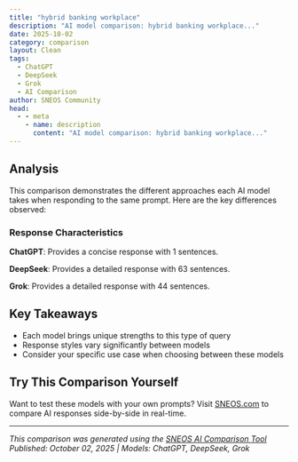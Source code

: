 ```yaml
---
title: "hybrid banking workplace"
description: "AI model comparison: hybrid banking workplace..."
date: 2025-10-02
category: comparison
layout: Clean
tags:
  - ChatGPT
  - DeepSeek
  - Grok
  - AI Comparison
author: SNEOS Community
head:
  - - meta
    - name: description
      content: "AI model comparison: hybrid banking workplace..."
---
```


<ChatComparison
  title="hybrid banking workplace"
  prompt="hybrid banking workplace"
  :responses='{"ChatGPT": "Hybrid banking refers to a model that combines traditional banking services with digital banking solutions. In a hybrid banking workplace, financial institutions integrate physical branches with digital platforms to offer customers flexibility and convenience in how they access services.\n\nHere are some key aspects of a hybrid banking workplace:\n\n1. **Digital Services**: Banks offer online and mobile banking platforms, enabling customers to manage their accounts, make transactions, and access services without needing to visit a branch.\n\n2. **Physical Presence**: While digital services are emphasized, there are still physical branches where customers can receive personalized service, meet with advisors, or conduct transactions that require in-person assistance.\n\n3. **Omni-channel Experience**: Customers can switch seamlessly between digital platforms and in-branch services. For example, they might initiate a loan application online and finalize it in person, or engage with customer service representatives through chat, phone, or in person.\n\n4. **Technology Integration**: Advanced technology tools, such as artificial intelligence (AI), chatbots, and customer relationship management (CRM) systems, are used to enhance customer service and streamline operations.\n\n5. **Flexibility for Employees**: A hybrid workplace often offers flexible working arrangements for employees, allowing them to split their time between remote work and in-person collaboration at the bank&#x27;s physical locations.\n\n6. **Enhanced Customer Engagement**: Banks may use data analytics to understand customer preferences and behaviors, offering personalized services and targeted marketing through both digital and in-person channels.\n\n7. **Security and Compliance**: A hybrid banking model must address security challenges related to digital transactions while maintaining compliance with regulations governing both online and offline banking.\n\n8. **Training and Development**: Employees may require training to effectively navigate both digital tools and provide exceptional customer service in-person.\n\n9. **Sustainability**: Incorporating environmentally friendly practices in both digital and physical operations can appeal to socially conscious customers.\n\nOverall, the hybrid banking workplace represents a modern approach to banking that meets the evolving needs of customers while leveraging the strengths of both digital and traditional channels. As technology continues to evolve, the characteristics and operations of hybrid banking workplaces will likely adapt as well to enhance customer experience and operational efficiency.", "DeepSeek": "Of course. The hybrid banking workplace is the dominant operational model that has emerged post-pandemic, blending remote work with in-person office presence. It represents a fundamental shift for an industry traditionally defined by its physical presence and face-to-face interactions.\n\nHere\u2019s a comprehensive breakdown of the hybrid banking workplace, covering its drivers, models, benefits, challenges, and best practices for implementation.\n\n### What is a Hybrid Banking Workplace?\n\nA hybrid banking workplace is a flexible work model where employees split their time between working from a central office and working remotely (typically from home). It is not a one-size-fits-all policy but a strategic approach to work that varies by role, team, and business function.\n\n### Key Drivers for Adoption in Banking\n\n1. **Talent Attraction \u0026 Retention:** The competition for top talent, especially in tech and data roles, is fierce. A flexible model is now a key differentiator and often a non-negotiable expectation.\n2. **Employee Expectations:** The pandemic proved that many banking functions can be performed effectively outside the office. Employees now demand greater autonomy and better work-life integration.\n3. **Cost Optimization:** Banks can reduce their real estate footprint, leading to significant savings on rent, utilities, and office maintenance.\n4. **Operational Resilience:** The forced shift to remote work demonstrated that banks could maintain critical operations during a disruption, making the business more resilient.\n5. **Technological Advancement:** The massive investment in cloud computing, cybersecurity, and collaboration tools (like Teams, Zoom, Slack) has made secure remote work feasible.\n\n### Common Hybrid Models in Banking\n\nThe model applied often depends on the specific function:\n\n* **Function-Based Model:**\n * **Mostly Remote:** Technology, Data Analytics, HR, Marketing, and other support functions may only be required in the office 1-2 days a week for collaboration.\n * **Balanced Hybrid (2-3 days in office):** Investment Banking (M\u0026A, ECM), Asset Management, and certain parts of Commercial Banking. These roles require deep collaboration but also periods of focused work.\n * **Office-Centric / Limited Hybrid:** Branch staff, trading floor personnel (due to regulatory and technological constraints), and senior leadership are typically required in the office 4-5 days a week.\n\n* **Team-Based Model:** Individual teams or departments set their own schedules based on current projects and collaboration needs.\n\n* **Free-Address / Hot-Desking:** For hybrid employees, there are no assigned desks. They book a space when they come in, which supports the reduced real estate footprint.\n\n### Benefits of a Hybrid Model in Banking\n\n* **For the Bank:**\n * **Wider Talent Pool:** Ability to hire from different geographic locations, not just financial hubs.\n * **Increased Productivity:** Many employees report higher focus and productivity when working remotely on deep-thinking tasks.\n * **Lower Carbon Footprint:** Reduced commuting leads to a direct drop in the company\u0027s Scope 3 emissions.\n * **Enhanced Employer Brand:** Positions the bank as a modern and progressive employer.\n\n* **For the Employee:**\n * **Improved Work-Life Balance:** Elimination of long commutes provides more time for family, health, and personal interests.\n * **Greater Autonomy and Trust:** Employees feel empowered to manage their own time and work style.\n * **Reduced Costs:** Savings on commuting, lunches, and professional wardrobe.\n\n### Significant Challenges and Risks\n\n* **Maintaining Culture and Collaboration:** Spontaneous \u0022water cooler\u0022 conversations and relationship-building are harder to replicate. There\u0027s a risk of creating a two-tier culture between office-based and remote staff.\n* **Onboarding and Mentoring:** Training new graduates and junior employees is significantly more challenging remotely. They miss out on informal learning and networking.\n* **Cybersecurity:** A distributed workforce expands the attack surface. Banks must ensure robust security protocols on home networks and personal devices.\n* **Regulatory and Compliance Hurdles:** Certain activities, especially on trading floors, are heavily regulated and monitored, often requiring a controlled physical environment. \u0022Taping\u0022 (recording communications) is a prime example.\n* **Managerial Resistance:** Some managers, accustomed to managing by sight, struggle to lead based on output and results rather than presence.\n* **Inequity and Proximity Bias:** Employees who choose to come into the office more often may have better visibility and access to leadership, potentially creating an unfair advantage in promotions and opportunities.\n\n### Best Practices for Successful Implementation\n\n1. **Role-Specific Clarity:** Clearly define which roles are eligible for hybrid work and what the expected in-office schedule is. Avoid a blanket policy.\n2. **Invest in Technology:** Ensure seamless access to all necessary systems via secure VPNs, multi-factor authentication, and virtual desktop infrastructure (VDI). Equip meeting rooms with high-quality video conferencing tools.\n3. **Re-purpose Office Space:** Transform the office from a place for individual work into a **collaboration hub**. Focus on creating more meeting rooms, breakout spaces, and social areas.\n4. **Train Managers:** Equip leaders with the skills to manage hybrid teams effectively, focusing on outcomes, fostering inclusion, and combating proximity bias.\n5. **Intentional Onboarding:** Create a structured, high-touch onboarding program for new hires that includes mandatory in-office days for the first few months to build connections.\n6. **Communicate and Co-create:** Involve employees in designing the hybrid model. Transparent communication about the \u0022why\u0022 and \u0022how\u0022 is critical for buy-in.\n7. **Focus on Outcomes, Not Activity:** Shift the performance management culture from measuring hours worked to evaluating results and impact.\n\n### The Future\n\nThe hybrid model in banking is not a temporary phase but a permanent feature. The most successful banks will be those that view it not just as a work arrangement, but as a strategic imperative that requires continuous refinement, investment in culture, and a focus on equity and performance.", "Grok": "A **hybrid banking workplace** refers to a work model in the banking industry that combines elements of traditional in-office work with remote or flexible working arrangements. This approach has gained popularity in recent years, especially due to advancements in digital technology and the impact of the COVID-19 pandemic, which accelerated the adoption of remote work.\n\n### Key Features of a Hybrid Banking Workplace:\n1. **Flexible Work Arrangements**:\n - Employees split their time between working from home (or other remote locations) and working at the office or branch.\n - Flexibility in schedules allows employees to balance personal and professional responsibilities.\n\n2. **Digital Transformation**:\n - Banking institutions heavily rely on digital tools and platforms (e.g., cloud-based systems, virtual collaboration tools, and mobile banking apps) to ensure seamless operations regardless of location.\n - Secure access to sensitive data and client information is prioritized through robust cybersecurity measures.\n\n3. **Employee Roles and Responsibilities**:\n - Certain roles, such as customer-facing positions (e.g., tellers, branch managers), may require more in-office presence.\n - Back-office roles, like data analysts, IT support, or compliance officers, can often work remotely with minimal disruption.\n\n4. **Customer Interaction**:\n - Hybrid workplaces often integrate virtual customer service options (e.g., video banking, chatbots) alongside traditional in-branch services.\n - Banks may reduce physical branch footprints while enhancing online and mobile banking capabilities.\n\n5. **Workplace Policies**:\n - Banks establish clear guidelines on remote work, including expectations for availability, communication, and performance metrics.\n - Hybrid models may include rotating schedules, where employees alternate between office and remote work on specific days.\n\n### Benefits of a Hybrid Banking Workplace:\n- **Cost Efficiency**: Banks can reduce expenses on office space, utilities, and other overhead costs by downsizing physical locations.\n- **Employee Satisfaction**: Flexibility can improve work-life balance, leading to higher job satisfaction and retention.\n- **Access to Talent**: Geographic barriers are minimized, allowing banks to hire skilled professionals from diverse locations.\n- **Business Continuity**: A hybrid model ensures operations can continue during crises (e.g., pandemics, natural disasters) by leveraging remote capabilities.\n- **Customer Reach**: Enhanced digital services cater to tech-savvy customers who prefer online banking, while in-person services remain available for those who need them.\n\n### Challenges of a Hybrid Banking Workplace:\n- **Cybersecurity Risks**: Remote work increases the risk of data breaches and cyberattacks, requiring significant investments in secure systems and employee training.\n- **Regulatory Compliance**: Banks must ensure that remote operations adhere to strict financial regulations and data privacy laws (e.g., GDPR, KYC, AML).\n- **Team Collaboration**: Maintaining effective communication and teamwork can be challenging when employees are dispersed.\n- **Customer Trust**: Some clients may prefer face-to-face interactions for complex transactions, and a reduced physical presence could impact trust or satisfaction.\n- **Technology Dependence**: Hybrid models rely heavily on technology, and any disruptions or lack of access to tools can hinder productivity.\n\n### Examples of Hybrid Banking Workplace Implementation:\n- **JPMorgan Chase**: After the pandemic, JPMorgan adopted a hybrid model for many employees, with some staff working remotely part-time while maintaining in-office roles for critical operations.\n- **HSBC**: HSBC has embraced hybrid working for non-branch staff, focusing on digital transformation to support remote operations while downsizing physical office spaces.\n- **Digital-First Banks**: Neobanks like Chime or Monzo operate with minimal physical branches, relying on hybrid or fully remote teams to manage operations while providing entirely digital customer experiences.\n\n### Future of Hybrid Banking Workplaces:\nThe hybrid model is likely to remain a staple in the banking sector as institutions balance cost savings, employee preferences, and customer needs. Continued investment in technology, such as AI-driven customer service, blockchain for secure transactions, and advanced cybersecurity, will be critical. Additionally, banks may focus on creating \u201Chub-and-spoke\u201D models, where central offices serve as collaboration hubs, while smaller satellite offices or remote setups support localized or individual work.\n\nIf you\u2019re looking for specific examples, tools, or implementation strategies for a hybrid banking workplace, let me know, and I can dive deeper into a particular aspect!"}' 
  published-date="14:24"
/>

## Analysis

This comparison demonstrates the different approaches each AI model takes when responding to the same prompt. Here are the key differences observed:

### Response Characteristics

**ChatGPT**: Provides a concise response with 1 sentences. 

**DeepSeek**: Provides a detailed response with 63 sentences. 

**Grok**: Provides a detailed response with 44 sentences. 

## Key Takeaways

- Each model brings unique strengths to this type of query
- Response styles vary significantly between models
- Consider your specific use case when choosing between these models

## Try This Comparison Yourself

Want to test these models with your own prompts? Visit [SNEOS.com](https://sneos.com) to compare AI responses side-by-side in real-time.

---

*This comparison was generated using the [SNEOS AI Comparison Tool](https://sneos.com)*
*Published: October 02, 2025 | Models: ChatGPT, DeepSeek, Grok*
